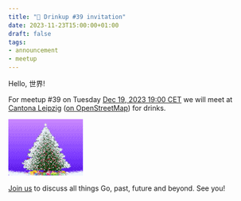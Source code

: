 ```yaml
---
title: "🎄 Drinkup #39 invitation"
date: 2023-11-23T15:00:00+01:00
draft: false
tags:
- announcement
- meetup
---
```


Hello, 世界!

For meetup #39 on Tuesday [Dec 19, 2023 19:00
CET](https://www.meetup.com/leipzig-golang/events/290666187/) we will meet at
[Cantona Leipzig](https://www.google.com/search?q=cantona+leipzig) ([on
OpenStreetMap](https://www.openstreetmap.org/node/243213647)) for drinks.

[![](/images/crismas_tree_screensaver.gif)](https://gifcities.org/?q=christmas)

[Join us](https://www.meetup.com/leipzig-golang/events/282941959/) to discuss
all things Go, past, future and beyond. See you!


<!--

TODO: outreach.

-->
